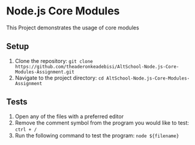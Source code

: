 # Node.js Core Modules

This Project demonstrates the usage of core modules

## Setup

1. Clone the repository: `git clone https://github.com/theaderonkeadebisi/AltSchool-Node.js-Core-Modules-Assignment.git`
2. Navigate to the project directory: `cd AltSchool-Node.js-Core-Modules-Assignment`

## Tests

1. Open any of the files with a preferred editor
2. Remove the comment symbol from the program you would like to test: `ctrl + /`
3. Run the following command to test the program:
   `node ${filename}`
